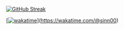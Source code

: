 [![GitHub Streak](https://streak-stats.demolab.com?user=sinn00&theme=dark-minimalist&hide_border=true&border_radius=5.0)](https://git.io/streak-stats)

[[![wakatime](https://wakatime.com/badge/github/fabolous2/fabolous2.svg)](https://wakatime.com/badge/github/fabolous2/fabolous2)](https://wakatime.com/@sinn00)

